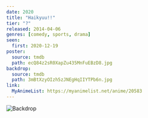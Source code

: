 ```yaml
---
date: 2020
title: "Haikyuu!!"
tier: "?"
released: 2014-04-06
genres: [comedy, sports, drama]
seen:
  first: 2020-12-19
poster:
  source: tmdb
  path: ecQ84z2sR0XapZu435MnFuEBzD8.jpg
backdrop:
  source: tmdb
  path: 3mBtXzyOIzh5zJNEgHqIIYTPb6n.jpg
link:
  MyAnimeList: https://myanimelist.net/anime/20583
---
```


![Backdrop](https://image.tmdb.org/t/p/w1280/dlPVXJglJ4XiIwbGwEFJj5C20Sr.jpg)
